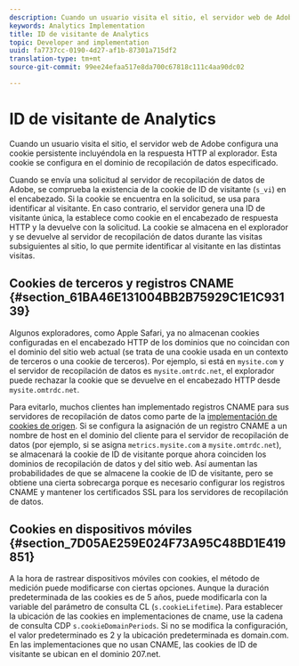 ```yaml
---
description: Cuando un usuario visita el sitio, el servidor web de Adobe configura una cookie persistente incluyéndola en la respuesta HTTP al explorador. Esta cookie se configura en el dominio de recopilación de datos especificado.
keywords: Analytics Implementation
title: ID de visitante de Analytics
topic: Developer and implementation
uuid: fa7737cc-0190-4d27-af1b-87301a715df2
translation-type: tm+mt
source-git-commit: 99ee24efaa517e8da700c67818c111c4aa90dc02

---
```



# ID de visitante de Analytics

Cuando un usuario visita el sitio, el servidor web de Adobe configura una cookie persistente incluyéndola en la respuesta HTTP al explorador. Esta cookie se configura en el dominio de recopilación de datos especificado.

Cuando se envía una solicitud al servidor de recopilación de datos de Adobe, se comprueba la existencia de la cookie de ID de visitante (`s_vi`) en el encabezado. Si la cookie se encuentra en la solicitud, se usa para identificar al visitante. En caso contrario, el servidor genera una ID de visitante única, la establece como cookie en el encabezado de respuesta HTTP y la devuelve con la solicitud. La cookie se almacena en el explorador y se devuelve al servidor de recopilación de datos durante las visitas subsiguientes al sitio, lo que permite identificar al visitante en las distintas visitas.

## Cookies de terceros y registros CNAME {#section_61BA46E131004BB2B75929C1E1C93139}

Algunos exploradores, como Apple Safari, ya no almacenan cookies configuradas en el encabezado HTTP de los dominios que no coincidan con el dominio del sitio web actual (se trata de una cookie usada en un contexto de terceros o una cookie de terceros). Por ejemplo, si está en `mysite.com` y el servidor de recopilación de datos es `mysite.omtrdc.net`, el explorador puede rechazar la cookie que se devuelve en el encabezado HTTP desde `mysite.omtrdc.net`.

Para evitarlo, muchos clientes han implementado registros CNAME para sus servidores de recopilación de datos como parte de la [implementación de cookies de origen](https://marketing.adobe.com/resources/help/en_US/whitepapers/first_party_cookies/). Si se configura la asignación de un registro CNAME a un nombre de host en el dominio del cliente para el servidor de recopilación de datos (por ejemplo, si se asigna `metrics.mysite.com` a `mysite.omtrdc.net`), se almacenará la cookie de ID de visitante porque ahora coinciden los dominios de recopilación de datos y del sitio web. Así aumentan las probabilidades de que se almacene la cookie de ID de visitante, pero se obtiene una cierta sobrecarga porque es necesario configurar los registros CNAME y mantener los certificados SSL para los servidores de recopilación de datos.

## Cookies en dispositivos móviles {#section_7D05AE259E024F73A95C48BD1E419851}

A la hora de rastrear dispositivos móviles con cookies, el método de medición puede modificarse con ciertas opciones. Aunque la duración predeterminada de las cookies es de 5 años, puede modificarla con la variable del parámetro de consulta CL (`s.cookieLifetime`). Para establecer la ubicación de las cookies en implementaciones de cname, use la cadena de consulta CDP `s.cookieDomainPeriods`. Si no se modifica la configuración, el valor predeterminado es 2 y la ubicación predeterminada es domain.com. En las implementaciones que no usan CNAME, las cookies de ID de visitante se ubican en el dominio 207.net.
